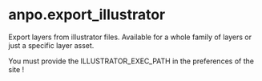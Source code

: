 # anpo.export_illustrator

Export layers from illustrator files. Available for a whole family of layers or just a specific layer asset. 

You must provide the ILLUSTRATOR_EXEC_PATH in the preferences of the site !
